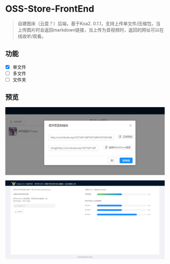 # OSS-Store-FrontEnd

> 自建图床（云盘？）后端，基于Koa2.
> 0.1.1，支持上传单文件/压缩包，当上传图片时会返回markdown链接，当上传为音视频时，返回的网址可以在线收听/观看。

## 功能

- [x] 单文件
- [ ] 多文件
- [ ] 文件夹

## 预览

![preview](./preview/TIM截图20200214144248.png)

![img](preview/React&#32;App.png)